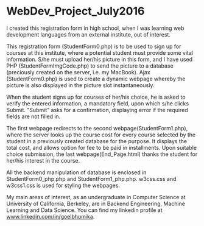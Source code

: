 # WebDev_Project_July2016

I created this registration form in high school, when I was learning web development languages from an external institute, out of interest. 

This registration form (StudentForm0.php) is to be used to sign up for courses at this institute, where a potential student must provide some vital information. 
S/he must upload her/his picture in this form, and I have used PHP (StudentFormImgCode.php) to send the picture to a database (preciously created on the server,
i.e. my MacBook). Ajax (StudentForm0.php) is used to create a dynamic webpage whereby the picture is also displayed in the picture slot instantaneously. 

When the student signs up for courses of her/his choice, he is asked to verify the entered information, a mandatory field, upon which s/he 
clicks Submit. "Submit" asks for a confirmation, displaying error if the required fields are not filled in.

The first webpage redirects to the second webpage(StudentForm1.php), where the server looks up the course cost for every course selected by the student in a
previously created database for the purpose. It displays the total cost, and allows option for fee to be paid in installments. Upon suitable choice submission, 
the last webpage(End_Page.html) thanks the student for her/his interest in the course.

All the backend manipulation of database is enclosed in StudentForm0_php.php and StudentForm1_php.php. w3css.css and w3css1.css is used for styling the webpages.

My main areas of interest, as an undergraduate in Computer Science at University of California, Berkeley, are in Backend Engineering, Machine Learning and Data Science.
You can find my linkedin profile at www.linkedin.com/in/goelbhumika.
